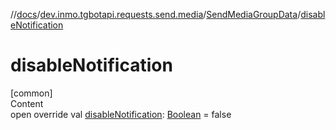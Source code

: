 //[docs](../../../index.md)/[dev.inmo.tgbotapi.requests.send.media](../index.md)/[SendMediaGroupData](index.md)/[disableNotification](disable-notification.md)



# disableNotification  
[common]  
Content  
open override val [disableNotification](disable-notification.md): [Boolean](https://kotlinlang.org/api/latest/jvm/stdlib/kotlin/-boolean/index.html) = false  



